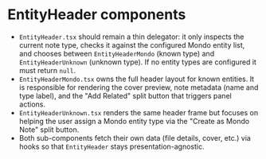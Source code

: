 # EntityHeader components

- `EntityHeader.tsx` should remain a thin delegator: it only inspects the current note type, checks it against the configured Mondo entity list, and chooses between `EntityHeaderMondo` (known type) and `EntityHeaderUnknown` (unknown type). If no entity types are configured it must return `null`.
- `EntityHeaderMondo.tsx` owns the full header layout for known entities. It is responsible for rendering the cover preview, note metadata (name and type label), and the "Add Related" split button that triggers panel actions.
- `EntityHeaderUnknown.tsx` renders the same header frame but focuses on helping the user assign a Mondo entity type via the "Create as Mondo Note" split button.
- Both sub-components fetch their own data (file details, cover, etc.) via hooks so that `EntityHeader` stays presentation-agnostic.
